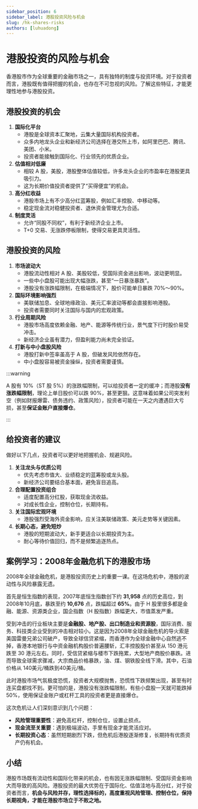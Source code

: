 ```yaml
---
sidebar_position: 6
sidebar_label: 港股投资风险与机会
slug: /hk-shares-risks
authors: [luhuadong]
---
```


# 港股投资的风险与机会

香港股市作为全球重要的金融市场之一，具有独特的制度与投资环境。对于投资者而言，港股既有值得把握的机会，也存在不可忽视的风险。了解这些特征，才能更理性地参与港股投资。



## 港股投资的机会

1. **国际化平台**
   - 港股是全球资本汇聚地，云集大量国际机构投资者。
   - 众多内地龙头企业和新经济公司选择在港交所上市，如阿里巴巴、腾讯、美团、小米。
   - 投资者能接触到国际化、行业领先的优质企业。
2. **估值相对低廉**
   - 相较 A 股，美股，港股整体估值较低，许多龙头企业的市盈率在港股更具吸引力。
   - 这为长期价值投资者提供了“买得便宜”的机会。
3. **高分红收益**
   - 港股市场上有不少高分红蓝筹股，例如汇丰控股、中移动等。
   - 稳定现金流对稳健投资者、退休资金管理尤为合适。
4. **制度灵活**
   - 允许“同股不同权”，有利于新经济企业上市。
   - T+0 交易、无涨跌停板限制，使得交易更具灵活性。



## 港股投资的风险

1. **市场波动大**
   - 港股流动性相对 A 股、美股较低，受国际资金进出影响，波动更明显。
   - 一些中小盘股可能出现大幅涨跌，甚至“一日暴涨暴跌”。
   - 港股没有涨跌幅限制，在极端情况下，股价可能单日暴跌 70%～90%。
2. **国际环境影响强烈**
   - 美联储加息、全球地缘政治、美元汇率波动等都会直接影响港股。
   - 投资者需要同时关注国际与国内的宏观政策。
3. **行业周期风险**
   - 港股市场高度依赖金融、地产、能源等传统行业，景气度下行时股价易受冲击。
   - 新经济企业虽有潜力，但盈利能力尚未完全验证。
4. **打新与中小盘股风险**
   - 港股打新中签率虽高于 A 股，但破发风险依然存在。
   - 中小盘股容易被资金操纵，投资者需要谨慎。



:::warning

A 股有 10%（ST 股 5%）的涨跌幅限制，可以给投资者一定的缓冲；而港股**没有涨跌幅限制**，理论上单日股价可以跌 90%，甚至更狠。这意味着如果公司突发利空（例如财报爆雷、债务违约、政策风险），投资者可能在一天之内遭遇巨大亏损，甚至**保证金账户直接爆仓**。

:::



## 给投资者的建议

做好以下几点，投资者可以更好地把握机会、规避风险。

1. **关注龙头与优质公司**
   - 优先考虑市值大、业绩稳定的蓝筹股或龙头股。
   - 新经济公司要结合基本面，避免盲目追高。
2. **合理配置投资组合**
   - 适度配置高分红股，获取现金流收益。
   - 对成长性企业，控制仓位，长期持有。
3. **关注国际宏观环境**
   - 港股强烈受海外资金影响，应关注美联储政策、美元走势等关键因素。
4. **长期心态，避免短炒**
   - 港股的短期波动大，新手更适合以长期投资为主。
   - 耐心等待价值回归，而不是频繁追逐热点。



## 案例学习：2008年金融危机下的港股市场

2008年全球金融危机，是港股投资历史上的重要一课。在这场危机中，港股的波动性与风险暴露无遗。

首先是恒生指数的表现，2007年底恒生指数创下约 **31,958** 点的历史高位，到2008年10月底，暴跌至约 **10,676** 点，跌幅超过 **65%**。由于 H 股里很多都是金融、能源、资源类企业，国企指数（H 股指数）跌幅更大，市值蒸发严重。

受到冲击的行业板块主要是**金融股、地产股、出口制造业和资源股**，国际消费、服务、科技类企业受到的冲击相对较小。这是因为2008年全球金融危机的导火索是美国雷曼兄弟公司破产，导致全球信贷紧缩，而香港作为全球金融中心自然逃不掉，香港本地银行与中资金融机构股价普遍腰斩，汇丰控股股价甚至从 150 港元跌至 30 港元左右。同时，受信贷紧缩与楼市下跌拖累，大型地产商股价暴跌。进而导致全球需求骤减，大宗商品价格暴跌，油、煤、钢铁股全线下滑。其中，石油价格从 140美元/桶跌到40美元/桶。

此时港股市场气氛极度恐慌，投资者大规模抛售，恐慌性下跌频繁出现，甚至有时连买盘都找不到。更可怕的是，港股没有涨跌幅限制，有些小盘股一天就可能跌掉 50%，使用保证金账户或杠杆工具的投资者更是直接爆仓。

这次危机让人们深刻意识到几个问题：

- **风险管理重要性**：避免高杠杆，控制仓位，设置止损点。
- **现金流至关重要**：遇到极端波动，手里有现金才能灵活应对。
- **长期投资心态**：虽然短期剧烈下跌，但危机后港股逐渐修复，长期持有优质资产仍有机会。



## 小结

港股市场既有流动性和国际化带来的机会，也有因无涨跌幅限制、受国际资金影响大而导致的高风险。港股投资的最大优势在于国际化、估值洼地与高分红，对于投资者而言，**机会与风险并存，理性选择标的，高度重视风险管理、控制仓位，保持长期视角，才能在港股市场立于不败之地。**
